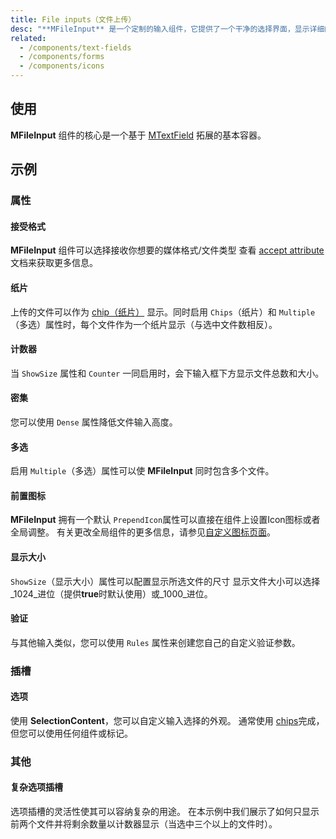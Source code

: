 ```yaml
---
title: File inputs（文件上传）
desc: "**MFileInput** 是一个定制的输入组件，它提供了一个干净的选择界面，显示详细的选择信息和上传进度。 它意在直接取代标准文件输入。"
related:
  - /components/text-fields
  - /components/forms
  - /components/icons
---
```


## 使用

**MFileInput** 组件的核心是一个基于 [MTextField](/components/text-fields) 拓展的基本容器。

<file-inputs-usage></file-inputs-usage>

## 示例

### 属性

#### 接受格式

**MFileInput** 组件可以选择接收你想要的媒体格式/文件类型 查看 [accept attribute](https://developer.mozilla.org/en-US/docs/Web/HTML/Element/input/file#accept) 文档来获取更多信息。

<masa-example file="Examples.file_inputs.Accept"></masa-example>

#### 纸片

上传的文件可以作为 [chip（纸片）](/components/chips) 显示。同时启用 `Chips`（纸片）和 `Multiple`（多选）属性时，每个文件作为一个纸片显示（与选中文件数相反）。

<masa-example file="Examples.file_inputs.Chips"></masa-example>

#### 计数器

当 `ShowSize` 属性和 `Counter` 一同启用时，会下输入框下方显示文件总数和大小。

<masa-example file="Examples.file_inputs.Counter"></masa-example>

#### 密集

您可以使用 `Dense` 属性降低文件输入高度。

<masa-example file="Examples.file_inputs.Dense"></masa-example>

#### 多选

启用 `Multiple`（多选）属性可以使 **MFileInput** 同时包含多个文件。

<masa-example file="Examples.file_inputs.Multiple"></masa-example>

#### 前置图标

**MFileInput** 拥有一个默认 `PrependIcon`属性可以直接在组件上设置Icon图标或者全局调整。 有关更改全局组件的更多信息，请参见[自定义图标页面](/features/icon-fonts)。

<masa-example file="Examples.file_inputs.PrependIcon"></masa-example>

#### 显示大小

`ShowSize`（显示大小）属性可以配置显示所选文件的尺寸 显示文件大小可以选择_1024_进位（提供**true**时默认使用）或_1000_进位。

<masa-example file="Examples.file_inputs.ShowSize"></masa-example>

#### 验证

与其他输入类似，您可以使用 `Rules` 属性来创建您自己的自定义验证参数。

<masa-example file="Examples.file_inputs.Validation"></masa-example>

### 插槽

#### 选项

使用 **SelectionContent**，您可以自定义输入选择的外观。 通常使用 [chips](/components/chips)完成，但您可以使用任何组件或标记。

<masa-example file="Examples.file_inputs.Selection"></masa-example>

### 其他

#### 复杂选项插槽

选项插槽的灵活性使其可以容纳复杂的用途。 在本示例中我们展示了如何只显示前两个文件并将剩余数量以计数器显示（当选中三个以上的文件时）。

<masa-example file="Examples.file_inputs.ComplexSelectionContent"></masa-example>